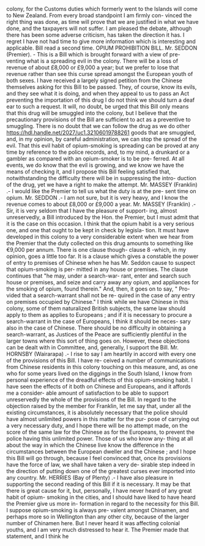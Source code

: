 colony, for the Customs duties which formerly went to the Islands will come to New Zealand. From every broad standpoint I am firmly con- vinced the right thing was done, as time will prove that we are justified in what we have done, and the taxpayers will not suffer. I am pleased the debate, although there has been some adverse criticism, has taken the direction it has. I regret I have not had time to give more information which is interesting and applicable. Bill read a second time. OPIUM PROHIBITION BILL. Mr. SEDDON (Premier). - This is a Bill which is brought forward with a view of pre- venting what is a spreading evil in the colony. There will be a loss of revenue of about £8,000 or £9,000 a year; but we prefer to lose that revenue rather than see this curse spread amongst the European youth of both sexes. I have received a largely signed petition from the Chinese themselves asking for this Bill to be passed. They, of course, know its evils, and they see what it is doing, and when they appeal to us to pass an Act preventing the importation of this drug I do not think we should turn a deaf ear to such a request. It will, no doubt, be urged that this Bill only means that this drug will be smuggled into the colony, but I believe that the precautionary provisions of the Bill are sufficient to act as a preventive to smuggling. There is no doubt that we can follow the drug as we do other https://hdl.handle.net/2027/uc1.32106019788261 goods that are smuggled, and, in my opinion, by careful administration, we can stop the spread of the evil. That this evil habit of opium-smoking is spreading can be proved at any time by reference to the police records, and, to my mind, a drunkard or a gambler as compared with an opium-smoker is to be pre- ferred. At all events, we do know that the evil is growing, and we know we have the means of checking it, and I propose this Bill feeling satisfied that, notwithstanding the difficulty there will be in suppressing the intro- duction of the drug, yet we have a right to make the attempt. Mr. MASSEY (Franklin) .- I would like the Premier to tell us what the duty is at the pre- sent time on opium. Mr. SEDDON .- I am not sure, but it is very heavy, and I know the revenue comes to about £8,000 or £9,000 a year. Mr. MASSEY (Franklin) .- Sir, it is very seldom that I have the pleasure of support- ing, almost unreservedly, a Bill introduced by the Hon. the Premier, but I must admit that it is the case on this occasion. I think that the opium habit is a very serious one, and one that ought to be kept in check by legisla- tion. It must have developed in this colony to a very considerable extent when we hear from the Premier that the duty collected on this drug amounts to something like €9,000 per annum. There is one clause though- clause 8 -which, in my opinion, goes a little too far. It is a clause which gives a constable the power of entry to premises of Chinese when he has Mr. Seddon cause to suspect that opium-smoking is per- mitted in any house or premises. The clause continues that "he may, under a search-war- rant, enter and search such house or premises, and seize and carry away any opium, and appliances for the smoking of opium, found therein." And, then, it goes on to say, " Pro- vided that a search-warrant shall not be re- quired in the case of any entry on premises occupied by Chinese." I think while we have Chinese in this colony, some of them naturalized British subjects, the same law should apply to them as applies to Europeans ; and if it is necessary to procure a search-warrant in the case of Europeans, I think it should be neces- sary also in the case of Chinese. There should be no difficulty in obtaining a search-warrant, as Justices of the Peace are sufficiently plentiful in the larger towns where this sort of thing goes on. However, these objections can be dealt with in Committee, and, generally, I support the Bill. Mr. HORNSBY (Wairarapa) .- I rise to say I am heartily in accord with every one of the provisions of this Bill. I have re- ceived a number of communications from Chinese residents in this colony touching on this measure, and, as one who for some years lived on the diggings in the South Island, I know from personal experience of the dreadful effects of this opium-smoking habit. I have seen the effects of it both on Chinese and Europeans, and it affords me a consider- able amount of satisfaction to be able to support unreservedly the whole of the provisions of the Bill. In regard to the objection raised by the member for Franklin, let me say that, under all the existing circumstances, it is absolutely necessary that the police should have almost unlimited powers in this matter for the pur- pose of carrying out a very necessary duty, and I hope there will be no attempt made, on the score of the same law for the Chinese as for the Europeans, to prevent the police having this unlimited power. Those of us who know any- thing at all about the way in which the Chinese live know the difference in the circumstances between the European dweller and the Chinese ; and I hope this Bill will go through, because I feel convinced that, once its provisions have the force of law, we shall have taken a very de- sirable step indeed in the direction of putting down one of the greatest curses ever imported into any country. Mr. HERRIES (Bay of Plenty) .- I have also pleasure in supporting the second reading of this Bill if it is necessary. It may be that there is great cause for it, but, personally, I have never heard of any great habit of opium- smoking in the cities, and I should have liked to have heard the Premier give us more in- formation in regard to the necessity for this Bill. I suppose opium-smoking is always pre- valent amongst Chinamen, and perhaps more so in Wellington than any other city, because of the larger number of Chinamen here. But I never heard it was affecting colonial youths, and I am very much distressed to hear it. The Premier made that statement, and I think he 